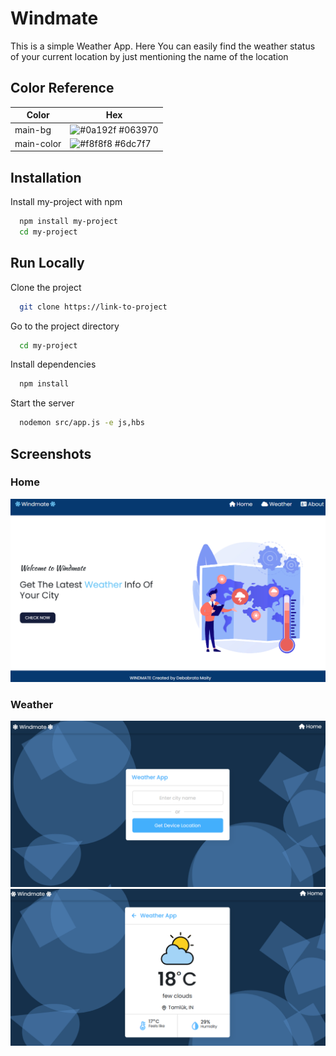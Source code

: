 
# Windmate

This is a simple Weather App. Here You can easily find the weather status of your current location by just mentioning the name of the location


## Color Reference

| Color             | Hex                                                                |
| ----------------- | ------------------------------------------------------------------ |
| main-bg | ![#0a192f](https://via.placeholder.com/10/063970?text=+) #063970 |
| main-color | ![#f8f8f8](https://via.placeholder.com/10/6dc7f7?text=+) #6dc7f7 |


## Installation

Install my-project with npm

```bash
  npm install my-project
  cd my-project
```
    
## Run Locally

Clone the project

```bash
  git clone https://link-to-project
```

Go to the project directory

```bash
  cd my-project
```

Install dependencies

```bash
  npm install
```

Start the server

```bash
  nodemon src/app.js -e js,hbs
```


## Screenshots

### Home
![Home](https://github.com/ayanmaity98/WeatherApp/blob/main/Screenshots/Home.png)

### Weather
![Weather](https://github.com/ayanmaity98/WeatherApp/blob/main/Screenshots/Weather.png)
![Weather](https://github.com/ayanmaity98/WeatherApp/blob/main/Screenshots/weather1.png)
